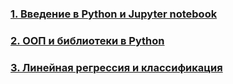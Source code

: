 ### [1. Введение в Python и Jupyter notebook]("IPython_intro.ipynb")
### [2. ООП и библиотеки в Python]()
### [3. Линейная регрессия и классификация]()
